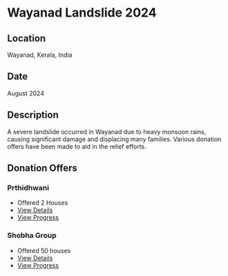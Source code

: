 # Wayanad Landslide 2024

## Location

Wayanad, Kerala, India

## Date

August 2024

## Description

A severe landslide occurred in Wayanad due to heavy monsoon rains, causing significant damage and displacing many families. Various donation offers have been made to aid in the relief efforts.

## Donation Offers

### Prthidhwani

- Offered 2 Houses
- [View Details](./incidents/wayanad-landslide-2024/offers/prathidhwani.md)
- [View Progress](./incidents/wayanad-landslide-2024/progress/prathidhwani.md)

### Shobha Group

- Offered 50 houses
- [View Details](./incidents/wayanad-landslide-2024/offers/shobha_group.md)
- [View Progress](./incidents/wayanad-landslide-2024/progress/shobha_group.md)
